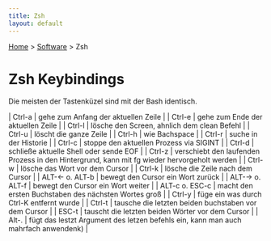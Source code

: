 ```yaml
---
title: Zsh
layout: default
---
```

[Home](/) > [Software](/software/index.html) > Zsh

# Zsh Keybindings

Die meisten der Tastenküzel sind mit der Bash identisch.

| Ctrl-a         | gehe zum Anfang der aktuellen Zeile                                                         |
| Ctrl-e         | gehe zum Ende der aktuellen Zeile                                                           |
| Ctrl-l         | lösche den Screen, ahnlich dem clean Befehl                                                 |
| Ctrl-u         | löscht die ganze Zeile                                                                      |
| Ctrl-h         | wie Bachspace                                                                               |
| Ctrl-r         | suche in der Historie                                                                       |
| Ctrl-c         | stoppe den aktuellen Prozess via SIGINT                                                     |
| Ctrl-d         | schließe aktuelle Shell oder sende EOF                                                      |
| Ctrl-z         | verschiebt den laufenden Prozess in den Hintergrund, kann mit fg wieder hervorgeholt werden |
| Ctrl-w         | lösche das Wort vor dem Cursor                                                              |
| Ctrl-k         | lösche die Zeile nach dem Cursor                                                            |
| ALT-← o. ALT-b | bewegt den Cursor ein Wort zurück                                                           |
| ALT-→ o. ALT-f | bewegt den Cursor ein Wort weiter                                                           |
| ALT-c o. ESC-c | macht den ersten Buchstaben des nächsten Wortes groß                                        |
| Ctrl-y         | füge ein was durch Ctrl-K entfernt wurde                                                    |
| Ctrl-t         | tausche die letzten beiden buchstaben vor dem Cursor                                        |
| ESC-t          | tauscht die letzten beiden Wörter vor dem Cursor                                            |
| Alt-.          | fügt das lestzt Argument des letzen befehls ein, kann man auch mahrfach anwendenk)          |
